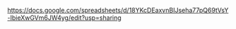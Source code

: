 https://docs.google.com/spreadsheets/d/18YKcDEaxvnBIJseha77pQ69tVsY-IbieXwGVm6JW4yg/edit?usp=sharing
